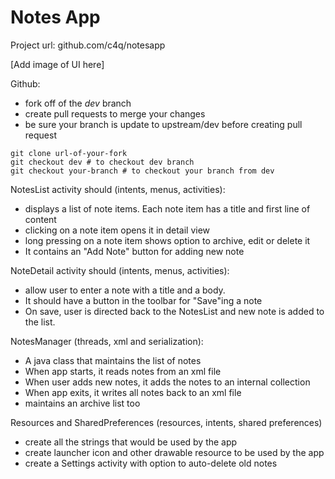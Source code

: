 
Notes App
=========

Project url: github.com/c4q/notesapp

[Add image of UI here]

Github:
- fork off of the *dev* branch
- create pull requests to merge your changes
- be sure your branch is update to upstream/dev before creating pull request
```
git clone url-of-your-fork
git checkout dev # to checkout dev branch
git checkout your-branch # to checkout your branch from dev
```

NotesList activity should (intents, menus, activities):
- displays a list of note items. Each note item has a title and first line of content
- clicking on a note item opens it in detail view
- long pressing on a note item shows option to archive, edit or delete it
- It contains an "Add Note" button for adding new note

NoteDetail activity should (intents, menus, activities):
- allow user to enter a note with a title and a body. 
- It should have a button in the toolbar for "Save"ing a note
- On save, user is directed back to the NotesList and new note is added to the list.

NotesManager (threads, xml and serialization):
- A java class that maintains the list of notes
- When app starts, it reads notes from an xml file
- When user adds new notes, it adds the notes to an internal collection
- When app exits, it writes all notes back to an xml file
- maintains an archive list too

Resources and SharedPreferences (resources, intents, shared preferences)
- create all the strings that would be used by the app
- create launcher icon and other drawable resource to be used by the app
- create a Settings activity with option to auto-delete old notes
